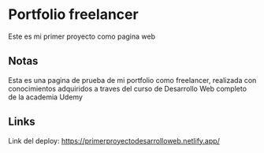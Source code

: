 # Portfolio freelancer

Este es mi primer proyecto como pagina web

## Notas 

Esta es una pagina de prueba de mi portfolio como freelancer, realizada con conocimientos adquiridos a traves del curso de Desarrollo Web completo de la academia Udemy

## Links
Link del deploy: https://primerproyectodesarrolloweb.netlify.app/
